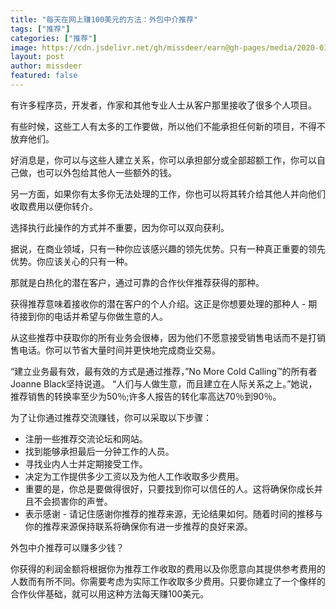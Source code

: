 ```yaml
---
title: "每天在网上赚100美元的方法：外包中介推荐"
tags: ["推荐"]
categories: ["推荐"]
image: https://cdn.jsdelivr.net/gh/missdeer/earn@gh-pages/media/2020-01-20/referral-exchange.png
layout: post
author: missdeer
featured: false
---
```

有许多程序员，开发者，作家和其他专业人士从客户那里接收了很多个人项目。

有些时候，这些工人有太多的工作要做，所以他们不能承担任何新的项目，不得不放弃他们。

好消息是，你可以与这些人建立关系，你可以承担部分或全部超额工作，你可以自己做，也可以外包给其他人一些额外的钱。

另一方面，如果你有太多你无法处理的工作，你也可以将其转介给其他人并向他们收取费用以便你转介。

选择执行此操作的方式并不重要，因为你可以双向获利。

据说，在商业领域，只有一种你应该感兴趣的领先优势。只有一种真正重要的领先优势。你应该关心的只有一种。
 
那就是白热化的潜在客户，通过可靠的合作伙伴推荐获得的那种。

获得推荐意味着接收你的潜在客户的个人介绍。这正是你想要处理的那种人 - 期待接到你的电话并希望与你做生意的人。

从这些推荐中获取你的所有业务会很棒，因为他们不愿意接受销售电话而不是打销售电话。你可以节省大量时间并更快地完成商业交易。

“建立业务最有效，最有效的方式是通过推荐，”No More Cold Calling™的所有者Joanne Black坚持说道。 “人们与人做生意，而且建立在人际关系之上。”她说，推荐销售的转换率至少为50％;许多人报告的转化率高达70％到90％。

为了让你通过推荐交流赚钱，你可以采取以下步骤：

* 注册一些推荐交流论坛和网站。
* 找到能够承担最后一分钟工作的人员。
* 寻找业内人士并定期接受工作。
* 决定为工作提供多少工资以及为他人工作收取多少费用。 
* 重要的是，你总是要做得很好，只要找到你可以信任的人。这将确保你成长并且不会损害你的声誉。
* 表示感谢 - 请记住感谢你推荐的推荐来源，无论结果如何。随着时间的推移与你的推荐来源保持联系将确保你有进一步推荐的良好来源。

外包中介推荐可以赚多少钱？

你获得的利润金额将根据你为推荐工作收取的费用以及你愿意向其提供参考费用的人数而有所不同。你需要考虑为实际工作收取多少费用。只要你建立了一个像样的合作伙伴基础，就可以用这种方法每天赚100美元。  